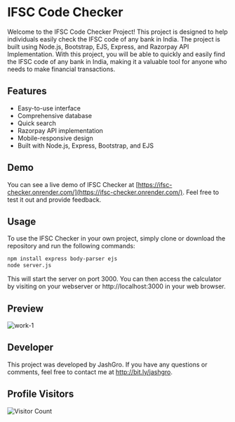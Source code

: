 # IFSC Code Checker

Welcome to the IFSC Code Checker Project! This project is designed to help individuals easily check the IFSC code of any bank in India. The project is built using Node.js, Bootstrap, EJS, Express, and Razorpay API Implementation. With this project, you will be able to quickly and easily find the IFSC code of any bank in India, making it a valuable tool for anyone who needs to make financial transactions.

## Features

- Easy-to-use interface
- Comprehensive database
- Quick search
- Razorpay API implementation
- Mobile-responsive design
- Built with Node.js, Express, Bootstrap, and EJS

## Demo

You can see a live demo of IFSC Checker at [https://ifsc-checker.onrender.com/](https://ifsc-checker.onrender.com/). Feel free to test it out and provide feedback.

## Usage

To use the IFSC Checker in your own project, simply clone or download the repository and run the following commands:

```bash
npm install express body-parser ejs
node server.js
```

This will start the server on port 3000. You can then access the calculator by visiting on your webserver or http://localhost:3000 in your web browser.

## Preview

![work-1](https://user-images.githubusercontent.com/91268029/227580111-197d799f-dfae-4b26-8312-f9842383babd.png)

## Developer

This project was developed by JashGro. If you have any questions or comments, feel free to contact me at http://bit.ly/jashgro.

## Profile Visitors

![Visitor Count](https://profile-counter.glitch.me/BlackHatDevX/count.svg)
